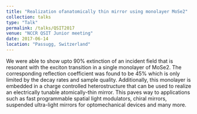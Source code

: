 ```yaml
---
title: "Realization ofanatomically thin mirror using monolayer MoSe2"
collection: talks
type: "Talk"
permalink: /talks/QSIT2017
venue: "NCCR QSIT Junior meeting"
date: 2017-06-14
location: "Passugg, Switzerland"
---
```


We were able to show upto 90% extinction of an incident field that is resonant with the exciton
transition in a single monolayer of MoSe2. The corresponding reflection coefficient was found to be
45% which is only limited by the decay rates and sample quality. Additionally, this monolayer is
embedded in a charge controlled heterostructure that can be used to realize an electrically tunable
atomically-thin mirror. This paves way to applications such as fast programmable spatial light
modulators, chiral mirrors, suspended ultra-light mirrors for optomechanical devices and many
more.
